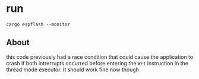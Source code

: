 # run
`cargo espflash --monitor`

## About
this code previously had a race condition that could cause the application to crash if both intrerrupts occurred before entering the `WFI` instruction in the thread mode executor. It should work fine now though